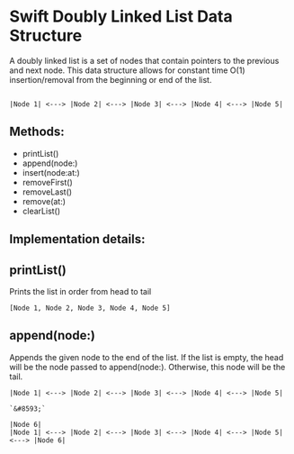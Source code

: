 # Swift Doubly Linked List Data Structure
A doubly linked list is a set of nodes that contain pointers to the previous and next node. This data structure allows for constant time O(1) insertion/removal from the beginning or end of the list.
```

|Node 1| <---> |Node 2| <---> |Node 3| <---> |Node 4| <---> |Node 5|

```
## Methods:
* printList()
* append(node:)
* insert(node:at:)
* removeFirst()
* removeLast()
* remove(at:)
* clearList()

## Implementation details:

## printList()
Prints the list in order from head to tail
  ```
  [Node 1, Node 2, Node 3, Node 4, Node 5]
  ```
## append(node:)
Appends the given node to the end of the list. If the list is empty, the head will be the node passed to append(node:). Otherwise, this node will be the tail.
  ```
  |Node 1| <---> |Node 2| <---> |Node 3| <---> |Node 4| <---> |Node 5|
                                                                          `&#8593;`
                                                                        |Node 6|
  |Node 1| <---> |Node 2| <---> |Node 3| <---> |Node 4| <---> |Node 5| <---> |Node 6|                                                                
  
  ```
